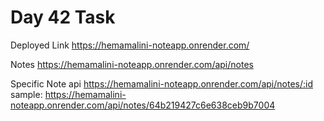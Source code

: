 # Day 42 Task
Deployed Link
https://hemamalini-noteapp.onrender.com/


Notes
https://hemamalini-noteapp.onrender.com/api/notes

Specific Note api
https://hemamalini-noteapp.onrender.com/api/notes/:id
sample:
https://hemamalini-noteapp.onrender.com/api/notes/64b219427c6e638ceb9b7004
